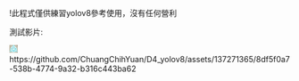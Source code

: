 !此程式僅供練習yolov8參考使用，沒有任何營利

測試影片:

[![Video](img/tp.png)]([https://www.youtube.com/watch?v=视频ID](https://github.com/ChuangChihYuan/D4_yolov8/assets/137271365/8df5f0a7-538b-4774-9a32-b316c443ba62))
https://github.com/ChuangChihYuan/D4_yolov8/assets/137271365/8df5f0a7-538b-4774-9a32-b316c443ba62

